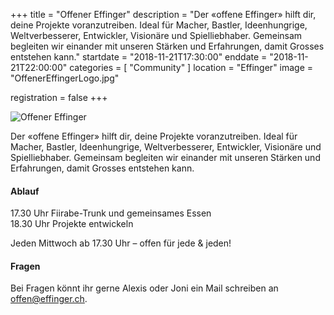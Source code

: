+++
title = "Offener Effinger"
description = "Der «offene Effinger» hilft dir, deine Projekte voranzutreiben. Ideal für Macher, Bastler, Ideenhungrige, Weltverbesserer, Entwickler, Visionäre und Spielliebhaber. Gemeinsam begleiten wir einander mit unseren Stärken und Erfahrungen, damit Grosses entstehen kann."
startdate = "2018-11-21T17:30:00"
enddate = "2018-11-21T22:00:00"
categories = [ "Community" ]
location = "Effinger"
image = "OffenerEffingerLogo.jpg"

registration = false
+++


![Offener Effinger](OffenerEffingerLogo.jpg)

<div class="lead">
Der «offene Effinger» hilft dir, deine Projekte voranzutreiben. Ideal für Macher, Bastler, Ideenhungrige, Weltverbesserer, Entwickler, Visionäre und Spielliebhaber. Gemeinsam begleiten wir einander mit unseren Stärken und Erfahrungen, damit Grosses entstehen kann.
</div>


#### Ablauf

17.30 Uhr Fiirabe-Trunk und gemeinsames Essen    
18.30 Uhr Projekte entwickeln

Jeden Mittwoch ab 17.30 Uhr – offen für jede & jeden!


#### Fragen

Bei Fragen könnt ihr gerne Alexis oder Joni ein Mail schreiben an [offen@effinger.ch](mailto:offen@effinger.ch).
